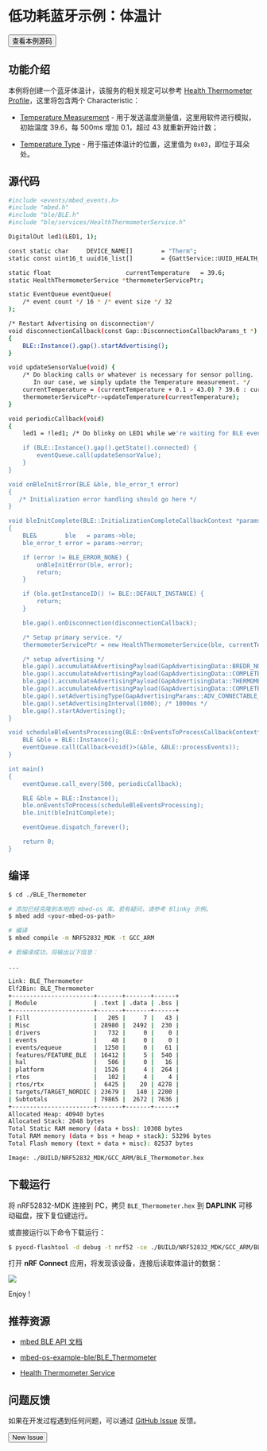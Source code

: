 # 低功耗蓝牙示例：体温计

<a href="https://github.com/makerdiary/nrf52832-mdk/tree/master/examples/mbedos5/mbed-os-example-ble/BLE_Thermometer"><button data-md-color-primary="indigo">查看本例源码</button></a>

## 功能介绍

本例将创建一个蓝牙体温计，该服务的相关规定可以参考 [Health Thermometer Profile](https://www.bluetooth.com/specifications/gatt/viewer?attributeXmlFile=org.bluetooth.service.health_thermometer.xml&u=org.bluetooth.service.health_thermometer.xml)，这里将包含两个 Characteristic：

* [Temperature Measurement](https://www.bluetooth.com/specifications/gatt/viewer?attributeXmlFile=org.bluetooth.characteristic.temperature_measurement.xml) - 用于发送温度测量值，这里用软件进行模拟，初始温度 39.6，每 500ms 增加 0.1，超过 43 就重新开始计数；

* [Temperature Type](https://www.bluetooth.com/specifications/gatt/viewer?attributeXmlFile=org.bluetooth.characteristic.temperature_type.xml) - 用于描述体温计的位置，这里值为 `0x03`，即位于耳朵处。


## 源代码

``` sh
#include <events/mbed_events.h>
#include "mbed.h"
#include "ble/BLE.h"
#include "ble/services/HealthThermometerService.h"

DigitalOut led1(LED1, 1);

const static char     DEVICE_NAME[]        = "Therm";
static const uint16_t uuid16_list[]        = {GattService::UUID_HEALTH_THERMOMETER_SERVICE};

static float                     currentTemperature   = 39.6;
static HealthThermometerService *thermometerServicePtr;

static EventQueue eventQueue(
    /* event count */ 16 * /* event size */ 32
);

/* Restart Advertising on disconnection*/
void disconnectionCallback(const Gap::DisconnectionCallbackParams_t *)
{
    BLE::Instance().gap().startAdvertising();
}

void updateSensorValue(void) {
    /* Do blocking calls or whatever is necessary for sensor polling.
       In our case, we simply update the Temperature measurement. */
    currentTemperature = (currentTemperature + 0.1 > 43.0) ? 39.6 : currentTemperature + 0.1;
    thermometerServicePtr->updateTemperature(currentTemperature);
}

void periodicCallback(void)
{
    led1 = !led1; /* Do blinky on LED1 while we're waiting for BLE events */

    if (BLE::Instance().gap().getState().connected) {
        eventQueue.call(updateSensorValue);
    }
}

void onBleInitError(BLE &ble, ble_error_t error)
{
   /* Initialization error handling should go here */
}

void bleInitComplete(BLE::InitializationCompleteCallbackContext *params)
{
    BLE&        ble   = params->ble;
    ble_error_t error = params->error;

    if (error != BLE_ERROR_NONE) {
        onBleInitError(ble, error);
        return;
    }

    if (ble.getInstanceID() != BLE::DEFAULT_INSTANCE) {
        return;
    }

    ble.gap().onDisconnection(disconnectionCallback);

    /* Setup primary service. */
    thermometerServicePtr = new HealthThermometerService(ble, currentTemperature, HealthThermometerService::LOCATION_EAR);

    /* setup advertising */
    ble.gap().accumulateAdvertisingPayload(GapAdvertisingData::BREDR_NOT_SUPPORTED | GapAdvertisingData::LE_GENERAL_DISCOVERABLE);
    ble.gap().accumulateAdvertisingPayload(GapAdvertisingData::COMPLETE_LIST_16BIT_SERVICE_IDS, (uint8_t *)uuid16_list, sizeof(uuid16_list));
    ble.gap().accumulateAdvertisingPayload(GapAdvertisingData::THERMOMETER_EAR);
    ble.gap().accumulateAdvertisingPayload(GapAdvertisingData::COMPLETE_LOCAL_NAME, (uint8_t *)DEVICE_NAME, sizeof(DEVICE_NAME));
    ble.gap().setAdvertisingType(GapAdvertisingParams::ADV_CONNECTABLE_UNDIRECTED);
    ble.gap().setAdvertisingInterval(1000); /* 1000ms */
    ble.gap().startAdvertising();
}

void scheduleBleEventsProcessing(BLE::OnEventsToProcessCallbackContext* context) {
    BLE &ble = BLE::Instance();
    eventQueue.call(Callback<void()>(&ble, &BLE::processEvents));
}

int main()
{
    eventQueue.call_every(500, periodicCallback);

    BLE &ble = BLE::Instance();
    ble.onEventsToProcess(scheduleBleEventsProcessing);
    ble.init(bleInitComplete);

    eventQueue.dispatch_forever();

    return 0;
}

```


## 编译

``` sh
$ cd ./BLE_Thermometer

# 添加已经克隆到本地的 mbed-os 库。若有疑问，请参考 Blinky 示例。
$ mbed add <your-mbed-os-path>

# 编译
$ mbed compile -m NRF52832_MDK -t GCC_ARM

# 若编译成功，将输出以下信息：

...

Link: BLE_Thermometer
Elf2Bin: BLE_Thermometer
+-----------------------+-------+-------+------+
| Module                | .text | .data | .bss |
+-----------------------+-------+-------+------+
| Fill                  |   205 |     7 |   43 |
| Misc                  | 28980 |  2492 |  230 |
| drivers               |   732 |     0 |    0 |
| events                |    48 |     0 |    0 |
| events/equeue         |  1250 |     0 |   61 |
| features/FEATURE_BLE  | 16412 |     5 |  540 |
| hal                   |   506 |     0 |   16 |
| platform              |  1526 |     4 |  264 |
| rtos                  |   102 |     4 |    4 |
| rtos/rtx              |  6425 |    20 | 4278 |
| targets/TARGET_NORDIC | 23679 |   140 | 2200 |
| Subtotals             | 79865 |  2672 | 7636 |
+-----------------------+-------+-------+------+
Allocated Heap: 40940 bytes
Allocated Stack: 2048 bytes
Total Static RAM memory (data + bss): 10308 bytes
Total RAM memory (data + bss + heap + stack): 53296 bytes
Total Flash memory (text + data + misc): 82537 bytes

Image: ./BUILD/NRF52832_MDK/GCC_ARM/BLE_Thermometer.hex

```

## 下载运行

将 nRF52832-MDK 连接到 PC，拷贝 `BLE_Thermometer.hex` 到 **DAPLINK** 可移动磁盘，按下复位键运行。

或直接运行以下命令下载运行：

``` sh
$ pyocd-flashtool -d debug -t nrf52 -ce ./BUILD/NRF52832_MDK/GCC_ARM/BLE_Thermometer.hex

```
打开 **nRF Connect** 应用，将发现该设备，连接后读取体温计的数据：

![](https://img.makerdiary.co/wiki/nrf52832mdk/mbed-ble-thermmeter.png)

Enjoy !

## 推荐资源

* [mbed BLE API 文档](https://docs.mbed.com/docs/mbed-os-api-reference/en/latest/APIs/communication/ble/)

* [mbed-os-example-ble/BLE_Thermometer](https://github.com/makerdiary/mbed-os-example-ble/tree/master/BLE_Thermometer)

* [Health Thermometer Service](https://www.bluetooth.com/zh-cn/specifications/gatt/viewer?attributeXmlFile=org.bluetooth.service.health_thermometer.xml)

## 问题反馈

如果在开发过程遇到任何问题，可以通过 [GitHub Issue](https://github.com/makerdiary/nrf52832-mdk/issues) 反馈。

<a href="https://github.com/makerdiary/nrf52832-mdk/issues/new"><button data-md-color-primary="green">New Issue</button></a>
